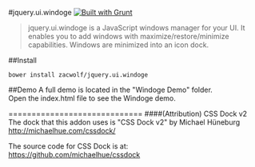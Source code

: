 #jquery.ui.windoge [![Built with Grunt](https://cdn.gruntjs.com/builtwith.png)](http://gruntjs.com/)

> jquery.ui.windoge is a JavaScript windows manager for your UI. It enables you to add windows with maximize/restore/minimize capabilities. Windows are minimized into an icon dock.

##Install

```shell
bower install zacwolf/jquery.ui.windoge
```

##Demo
A full demo is located in the "Windoge Demo" folder.  
Open the index.html file to see the Windoge demo.

=============================
####(Attribution) CSS Dock v2
The dock that this addon uses is "CSS Dock v2" by Michael Hüneburg 
http://michaelhue.com/cssdock/

The source code for CSS Dock is at: https://github.com/michaelhue/cssdock